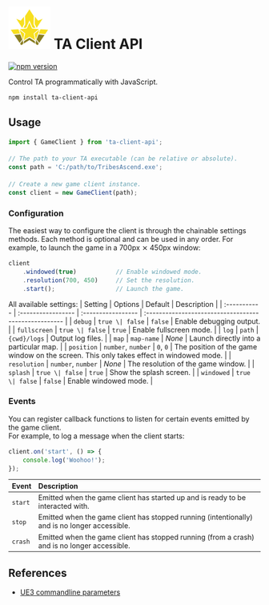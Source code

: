 # <img src="./logo.svg" style="width: 3em;"> TA Client API

[![npm version](https://badge.fury.io/js/ta-client-api.svg)](https://www.npmjs.com/package/ta-client-api)

Control TA programmatically with JavaScript.

```sh
npm install ta-client-api
```

## Usage

```js
import { GameClient } from 'ta-client-api';

// The path to your TA executable (can be relative or absolute).
const path = 'C:/path/to/TribesAscend.exe';

// Create a new game client instance.
const client = new GameClient(path);
```

### Configuration

The easiest way to configure the client is through the chainable settings methods.
Each method is optional and can be used in any order. For example, to launch the game in a 700px ⨯ 450px window: 

```js
client
    .windowed(true)           // Enable windowed mode.
    .resolution(700, 450)     // Set the resolution.
    .start();                 // Launch the game.
```

All available settings:
| Setting      | Options            | Default            | Description                                           |
| :----------- | :----------------- | :----------------- | :---------------------------------------------------- |
| `debug`      | `true \| false`    | `false`            | Enable debugging output.                              |
| `fullscreen` | `true \| false`    | `true`             | Enable fullscreen mode.                               |
| `log`        | `path`             | `{cwd}/logs`       | Output log files.                                     |
| `map`        | `map-name`         | *None*             | Launch directly into a particular map.                |
| `position`   | `number`, `number` | `0`, `0`           | The position of the game window on the screen. This only takes effect in windowed mode. |
| `resolution` | `number`, `number` | *None*             | The resolution of the game window.                    |
| `splash`     | `true \| false`    | `true`             | Show the splash screen.                               |
| `windowed`   | `true \| false`    | `false`            | Enable windowed mode.                                 |


### Events

You can register callback functions to listen for certain events emitted by the game client.  
For example, to log a message when the client starts:
```js
client.on('start', () => {
    console.log('Woohoo!');
});
```

| Event   | Description                                                                     |
| :------ | :------------------------------------------------------------------------------ |
| `start` | Emitted when the game client has started up and is ready to be interacted with. |
| `stop`  | Emitted when the game client has stopped running (intentionally) and is no longer accessible. |
| `crash` | Emitted when the game client has stopped running (from a crash) and is no longer accessible. |


## References

- [UE3 commandline parameters](https://docs.unrealengine.com/udk/Three/CommandLineArguments.html)
